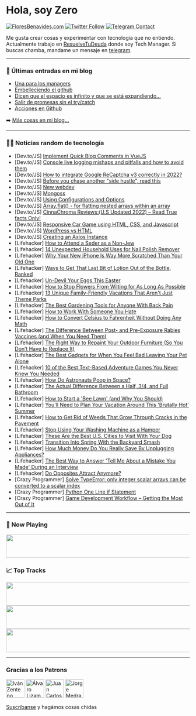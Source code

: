 # Hola, soy Zero

[![FloresBenavides.com](https://img.shields.io/website?down_message=oops&label=MiBlog&style=for-the-badge&up_message=online&url=https%3A%2F%2Ffloresbenavides.com)](https://floresbenavides.com) [![Twitter Follow](https://img.shields.io/twitter/follow/ZeroDragon?color=%231DA1F2&label=Follow&logo=twitter&logoColor=ffffff&style=for-the-badge)](https://twitter.com/zerodragon) [![Telegram Contact](https://img.shields.io/badge/escr%C3%ADbeme-ZeroDragon-%2326A5E4?style=for-the-badge&logo=telegram)](https://t.me/zerodragon)

Me gusta crear cosas y experimentar con tecnología que no entiendo.
Actualmente trabajo en [ResuelveTuDeuda](http://github.com/resuelve) donde soy Tech Manager.
Si buscas chamba, mandame un mensaje en [telegram](https://t.me/zerodragon).

---

### 📕 Últimas entradas en mi blog
<!-- BLOG-POST-LIST:START -->
- [Una para los managers](https://floresbenavides.com/una-para-los-managers/)
- [Embelleciendo el github](https://floresbenavides.com/embelleciendo-el-github/)
- [Dicen que el espacio es infinito y que se está expandiendo…](https://floresbenavides.com/dicen-que-el-espacio-es-infinito-y-que-se-esta-expandiendo/)
- [Salir de promesas sin el try/catch](https://floresbenavides.com/salir-de-promesas-sin-el-try-catch/)
- [Acciones en Github](https://floresbenavides.com/acciones-en-github/)
<!-- BLOG-POST-LIST:END -->

➡️ [Más cosas en mi blog...](https://floresbenavides.com)

---

### 👨‍💻 Noticias random de tecnología
<!-- TECH-POSTS:START -->
- [Dev.to/JS] [Implement Quick Blog Comments in VueJS](https://dev.to/hackmamba/implement-quick-blog-comments-in-vuejs-457j)
- [Dev.to/JS] [Console live logging mishaps and pitfalls and how to avoid them](https://dev.to/ayyash/console-live-logging-mishaps-and-pitfalls-and-how-to-avoid-them-5f27)
- [Dev.to/JS] [How to integrate Google ReCaptcha v3 correctly in 2022?](https://dev.to/ajayv1/how-to-integrate-google-recaptcha-v3-correctly-in-2022-27a8)
- [Dev.to/JS] [Before you chase another &quot;side hustle&quot;, read this](https://dev.to/dragosnedelcu/before-you-chase-another-side-hustle-read-this-4lcb)
- [Dev.to/JS] [New webdev](https://dev.to/1toyosi/new-webdev-1hh8)
- [Dev.to/JS] [Mongoss](https://dev.to/mahimshariar/mongoss-3e2)
- [Dev.to/JS] [Using Configurations and Options](https://dev.to/hyperredstart/using-configurations-and-options-3cif)
- [Dev.to/JS] [Array.flat&lpar;&rpar; - for flatting nested arrays within an array](https://dev.to/dillionmegida/arrayflat-for-flatting-nested-arrays-within-an-array-3d1o)
- [Dev.to/JS] [CinnaChroma Reviews:&lpar;U.S Updated 2022&rpar; – Read True facts Only!](https://dev.to/cinnachromaget/cinnachroma-reviewsus-updated-2022-read-true-facts-only-6pg)
- [Dev.to/JS] [Responsive Car Game using HTML, CSS, and Javascript](https://dev.to/incoderweb/responsive-car-game-using-html-css-and-javascript-21m9)
- [Dev.to/JS] [WordPress vs HTML](https://dev.to/freebeliever/wordpress-vs-html-1k2o)
- [Dev.to/JS] [Creating an Axios Instance](https://dev.to/ndrohith/creating-an-axios-instance-5b4n)
- [Lifehacker] [How to Attend a Seder as a Non-Jew](https://lifehacker.com/how-to-attend-a-seder-as-a-non-jew-1848779745)
- [Lifehacker] [14 Unexpected Household Uses for Nail Polish Remover](https://lifehacker.com/14-unexpected-household-uses-for-nail-polish-remover-1848771298)
- [Lifehacker] [Why Your New iPhone Is Way More Scratched Than Your Old One](https://lifehacker.com/why-your-new-iphone-is-way-more-scratched-than-your-old-1848777631)
- [Lifehacker] [Ways to Get That Last Bit of Lotion Out of the Bottle, Ranked](https://lifehacker.com/ways-to-get-that-last-bit-of-lotion-out-of-the-bottle-1848777207)
- [Lifehacker] [Un-Devil Your Eggs This Easter](https://lifehacker.com/un-devil-your-eggs-this-easter-1848778518)
- [Lifehacker] [How to Stop Flowers From Wilting for As Long As Possible](https://lifehacker.com/how-to-stop-flowers-from-wilting-for-as-long-as-possibl-1848778288)
- [Lifehacker] [13 Unique Family-Friendly Vacations That Aren&#39;t Just Theme Parks](https://lifehacker.com/13-unique-family-friendly-vacation-spots-that-arent-ju-1848777899)
- [Lifehacker] [The Best Gardening Tools for Anyone With Back Pain](https://lifehacker.com/the-best-gardening-tools-for-anyone-with-back-pain-1848776200)
- [Lifehacker] [How to Work With Someone You Hate](https://lifehacker.com/how-to-work-with-someone-you-hate-1848777512)
- [Lifehacker] [How to Convert Celsius to Fahrenheit Without Doing Any Math](https://lifehacker.com/how-to-convert-celsius-to-fahrenheit-without-doing-any-1848777530)
- [Lifehacker] [The Difference Between Post- and Pre-Exposure Rabies Vaccines &lpar;and When You Need Them&rpar;](https://lifehacker.com/the-difference-between-post-and-pre-exposure-rabies-va-1848776070)
- [Lifehacker] [The Right Way to Repaint Your Outdoor Furniture &lpar;So You Don’t Have to Replace It&rpar;](https://lifehacker.com/the-right-way-to-repaint-your-outdoor-furniture-so-you-1848774164)
- [Lifehacker] [The Best Gadgets for When You Feel Bad Leaving Your Pet Alone](https://lifehacker.com/the-best-gadgets-for-when-you-feel-bad-leaving-your-pet-1848771471)
- [Lifehacker] [10 of the Best Text-Based Adventure Games You Never Knew You Needed](https://lifehacker.com/10-of-the-best-text-based-adventure-games-you-never-kne-1848770935)
- [Lifehacker] [How Do Astronauts Poop in Space?](https://lifehacker.com/how-do-astronauts-shit-in-space-1848770799)
- [Lifehacker] [The Actual Difference Between a Half, 3/4, and Full Bathroom](https://lifehacker.com/the-actual-difference-between-a-half-3-4-and-full-bat-1848773483)
- [Lifehacker] [How to Start a &#39;Bee Lawn&#39; &lpar;and Why You Should&rpar;](https://lifehacker.com/how-to-start-a-bee-lawn-and-why-you-should-1848773490)
- [Lifehacker] [You&#39;ll Need to Plan Your Vacation Around This &#39;Brutally Hot&#39; Summer](https://lifehacker.com/youll-need-to-plan-your-vacation-around-this-brutally-h-1848773494)
- [Lifehacker] [How to Get Rid of Weeds That Grow Through Cracks in the Pavement](https://lifehacker.com/how-to-get-rid-of-weeds-that-grow-through-cracks-in-the-1848771475)
- [Lifehacker] [Stop Using Your Washing Machine as a Hamper](https://lifehacker.com/stop-using-your-washing-machine-as-a-hamper-1848771464)
- [Lifehacker] [These Are the Best U.S. Cities to Visit With Your Dog](https://lifehacker.com/these-are-the-best-u-s-cities-to-visit-with-your-dog-1848771493)
- [Lifehacker] [Transition Into Spring With the Backyard Smash](https://lifehacker.com/transition-into-spring-with-the-backyard-smash-1848770356)
- [Lifehacker] [How Much Money Do You Really Save By Unplugging Appliances?](https://lifehacker.com/how-much-money-do-you-really-save-by-unplugging-applian-1848763594)
- [Lifehacker] [The Best Way to Answer &#39;Tell Me About a Mistake You Made&#39; During an Interview](https://lifehacker.com/the-best-way-to-answer-tell-me-about-a-mistake-you-made-1848770251)
- [Lifehacker] [Do Opposites Attract Anymore?](https://lifehacker.com/do-opposites-attract-anymore-1848728003)
- [Crazy Programmer] [Solve TypeError: only integer scalar arrays can be converted to a scalar index](https://www.thecrazyprogrammer.com/2022/04/only-integer-scalar-arrays-can-be-converted-to-a-scalar-index.html)
- [Crazy Programmer] [Python One Line if Statement](https://www.thecrazyprogrammer.com/2022/04/python-one-line-if.html)
- [Crazy Programmer] [Game Development Workflow – Getting the Most Out of It](https://www.thecrazyprogrammer.com/2022/04/game-development-workflow.html)<!-- TECH-POSTS:END -->

---

### 🎵 Now Playing
<a href="https://spotify-now-playing-dun.vercel.app/now-playing?open"><img src="https://spotify-now-playing-dun.vercel.app/now-playing" width="540" height="64"></a>

### 📈 Top Tracks
<a href="https://spotify-now-playing-dun.vercel.app/top-tracks?i=1&open"><img src="https://spotify-now-playing-dun.vercel.app/top-tracks?i=1" width="540" height="64"></a>
<a href="https://spotify-now-playing-dun.vercel.app/top-tracks?i=2&open"><img src="https://spotify-now-playing-dun.vercel.app/top-tracks?i=2" width="540" height="64"></a>
<a href="https://spotify-now-playing-dun.vercel.app/top-tracks?i=3&open"><img src="https://spotify-now-playing-dun.vercel.app/top-tracks?i=3" width="540" height="64"></a>

---

### Gracias a los Patrons
[<img src="https://avatars.githubusercontent.com/u/243380?v=4" alt="Iván Zenteno" width="50px">](https://github.com/k001) [<img src="https://avatars.githubusercontent.com/u/19955639?v=4" alt="Álvaro Lizama" width="50px">](https://github.com/alvarolizama) [<img src="https://avatars.githubusercontent.com/u/2718753?v=4" alt="Juan Carlos Ruiz" width="50px">](https://github.com/JuanCrg90) [<img src="https://avatars.githubusercontent.com/u/37025?v=4" alt="Jorge Medrano" width="50px">](https://github.com/h1pp1e) 

[Suscríbanse](https://www.patreon.com/zerodragon) y hagámos cosas chidas
